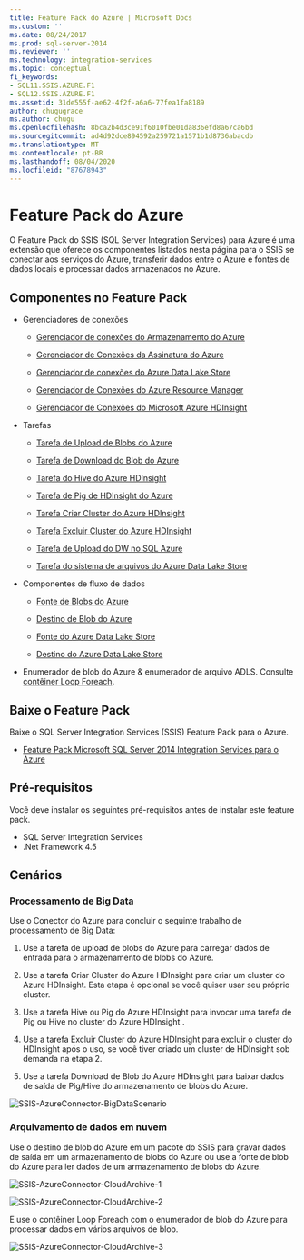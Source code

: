 ```yaml
---
title: Feature Pack do Azure | Microsoft Docs
ms.custom: ''
ms.date: 08/24/2017
ms.prod: sql-server-2014
ms.reviewer: ''
ms.technology: integration-services
ms.topic: conceptual
f1_keywords:
- SQL11.SSIS.AZURE.F1
- SQL12.SSIS.AZURE.F1
ms.assetid: 31de555f-ae62-4f2f-a6a6-77fea1fa8189
author: chugugrace
ms.author: chugu
ms.openlocfilehash: 8bca2b4d3ce91f6010fbe01da836efd8a67ca6bd
ms.sourcegitcommit: ad4d92dce894592a259721a1571b1d8736abacdb
ms.translationtype: MT
ms.contentlocale: pt-BR
ms.lasthandoff: 08/04/2020
ms.locfileid: "87678943"
---
```

# <a name="azure-feature-pack"></a>Feature Pack do Azure
O Feature Pack do SSIS (SQL Server Integration Services) para Azure é uma extensão que oferece os componentes listados nesta página para o SSIS se conectar aos serviços do Azure, transferir dados entre o Azure e fontes de dados locais e processar dados armazenados no Azure.

## <a name="components-in-the-feature-pack"></a>Componentes no Feature Pack
  
-   Gerenciadores de conexões  
  
    -   [Gerenciador de conexões do Armazenamento do Azure](connection-manager/azure-storage-connection-manager.md)  
  
    -   [Gerenciador de Conexões da Assinatura do Azure](connection-manager/azure-subscription-connection-manager.md)  
    
    -   [Gerenciador de conexões do Azure Data Lake Store](../../2014/integration-services/azure-data-lake-store-connection-manager.md)
    
    -   [Gerenciador de Conexões do Azure Resource Manager](../../2014/integration-services/azure-resource-manager-connection-manager.md)
    
    -   [Gerenciador de Conexões do Microsoft Azure HDInsight](../../2014/integration-services/azure-hdinsight-connection-manager.md)
  
-   Tarefas  
  
    -   [Tarefa de Upload de Blobs do Azure](control-flow/azure-blob-upload-task.md)  
  
    -   [Tarefa de Download do Blob do Azure](control-flow/azure-blob-download-task.md)  
  
    -   [Tarefa do Hive do Azure HDInsight](control-flow/azure-hdinsight-hive-task.md)  
  
    -   [Tarefa de Pig de HDInsight do Azure](https://msdn.microsoft.com/library/mt146781(v=sql.120).aspx)
  
    -   [Tarefa Criar Cluster do Azure HDInsight](control-flow/azure-hdinsight-create-cluster-task.md)  
  
    -   [Tarefa Excluir Cluster do Azure HDInsight](control-flow/azure-hdinsight-delete-cluster-task.md)
    
    -   [Tarefa de Upload do DW no SQL Azure](../../2014/integration-services/azure-sql-dw-upload-task.md)    
    
    -   [Tarefa do sistema de arquivos do Azure Data Lake Store](control-flow/file-system-task.md)    
  
-   Componentes de fluxo de dados  
  
    -   [Fonte de Blobs do Azure](https://msdn.microsoft.com/library/mt146775(v=sql.120).aspx)  
  
    -   [Destino de Blob do Azure](data-flow/azure-blob-destination.md)  
    
    -   [Fonte do Azure Data Lake Store](../../2014/integration-services/azure-data-lake-store-source.md)
    
    -   [Destino do Azure Data Lake Store](../../2014/integration-services/azure-data-lake-store-destination.md)
  
-   Enumerador de blob do Azure & enumerador de arquivo ADLS. Consulte [contêiner Loop Foreach](control-flow/foreach-loop-container.md).  
  
 
## <a name="download-the-feature-pack"></a>Baixe o Feature Pack  
Baixe o SQL Server Integration Services (SSIS) Feature Pack para o Azure.  
  
-   [Feature Pack Microsoft SQL Server 2014 Integration Services para o Azure](https://www.microsoft.com/download/details.aspx?id=47366)  

## <a name="prerequisites"></a>Pré-requisitos  
Você deve instalar os seguintes pré-requisitos antes de instalar este feature pack.  
  
-   SQL Server Integration Services  
-   .Net Framework 4.5  
  
## <a name="scenarios"></a>Cenários  
  
### <a name="big-data-processing"></a>Processamento de Big Data  
 Use o Conector do Azure para concluir o seguinte trabalho de processamento de Big Data:  
  
1.  Use a tarefa de upload de blobs do Azure para carregar dados de entrada para o armazenamento de blobs do Azure.  
  
2.  Use a tarefa Criar Cluster do Azure HDInsight para criar um cluster do Azure HDInsight. Esta etapa é opcional se você quiser usar seu próprio cluster.  
  
3.  Use a tarefa Hive ou Pig do Azure HDInsight para invocar uma tarefa de Pig ou Hive no cluster do Azure HDInsight .  
  
4.  Use a tarefa Excluir Cluster do Azure HDInsight para excluir o cluster do HDInsight após o uso, se você tiver criado um cluster de HDInsight sob demanda na etapa 2.  
  
5.  Use a tarefa Download de Blob do Azure HDInsight para baixar dados de saída de Pig/Hive do armazenamento de blobs do Azure.  
  
 ![SSIS-AzureConnector-BigDataScenario](media/ssis-azureconnector-bigdatascenario.png "SSIS-AzureConnector-BigDataScenario")  
  
### <a name="cloud-data-archiving"></a>Arquivamento de dados em nuvem  
 Use o destino de blob do Azure em um pacote do SSIS para gravar dados de saída em um armazenamento de blobs do Azure ou use a fonte de blob do Azure para ler dados de um armazenamento de blobs do Azure.  
  
 ![SSIS-AzureConnector-CloudArchive-1](media/ssis-azureconnector-cloudarchive-1.png "SSIS-AzureConnector-CloudArchive-1")  
  
 ![SSIS-AzureConnector-CloudArchive-2](media/ssis-azureconnector-cloudarchive-2.png "SSIS-AzureConnector-CloudArchive-2")  
  
 E use o contêiner Loop Foreach com o enumerador de blob do Azure para processar dados em vários arquivos de blob.  
  
 ![SSIS-AzureConnector-CloudArchive-3](media/ssis-azureconnector-cloudarchive-3.png "SSIS-AzureConnector-CloudArchive-3")  
  
  
